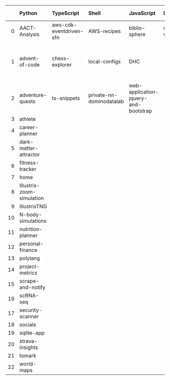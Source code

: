 |    | Python                    | TypeScript              | Shell                    | JavaScript                           | Dockerfile   | R                                                        | CSS               | Jupyter Notebook   | Go              | PowerShell   | C                   | Cypher                | HTML              |
|---:|:--------------------------|:------------------------|:-------------------------|:-------------------------------------|:-------------|:---------------------------------------------------------|:------------------|:-------------------|:----------------|:-------------|:--------------------|:----------------------|:------------------|
|  0 | AACT-Analysis             | aws-cdk-eventdriven-sfn | AWS-recipes              | biblio-sphere                        | code-vault   | Computation-Optimizations                                | frontend-patterns | hypothesis-testing | kube-playground | nn-private   | OverTheWire-website | social-media-insights | workout-generator |
|  1 | advent-of-code            | chess-explorer          | local-configs            | DHC                                  |              | Coursera-Data-Science-Foundations-using-R-Specialization |                   | mnist-classifyer   |                 | performance  |                     |                       |                   |
|  2 | adventure-quests          | ts-snippets             | private-nn-dominodatalab | web-application-jquery-and-bootstrap |              | wearable-computing                                       |                   | twitter-novo       |                 |              |                     |                       |                   |
|  3 | athlete                   |                         |                          |                                      |              |                                                          |                   |                    |                 |              |                     |                       |                   |
|  4 | career-planner            |                         |                          |                                      |              |                                                          |                   |                    |                 |              |                     |                       |                   |
|  5 | dark-matter-attractor     |                         |                          |                                      |              |                                                          |                   |                    |                 |              |                     |                       |                   |
|  6 | fitness-tracker           |                         |                          |                                      |              |                                                          |                   |                    |                 |              |                     |                       |                   |
|  7 | home                      |                         |                          |                                      |              |                                                          |                   |                    |                 |              |                     |                       |                   |
|  8 | Illustris-zoom-simulation |                         |                          |                                      |              |                                                          |                   |                    |                 |              |                     |                       |                   |
|  9 | IllustrisTNG              |                         |                          |                                      |              |                                                          |                   |                    |                 |              |                     |                       |                   |
| 10 | N-body-simulations        |                         |                          |                                      |              |                                                          |                   |                    |                 |              |                     |                       |                   |
| 11 | nutrition-planner         |                         |                          |                                      |              |                                                          |                   |                    |                 |              |                     |                       |                   |
| 12 | personal-finance          |                         |                          |                                      |              |                                                          |                   |                    |                 |              |                     |                       |                   |
| 13 | polylang                  |                         |                          |                                      |              |                                                          |                   |                    |                 |              |                     |                       |                   |
| 14 | project-metrics           |                         |                          |                                      |              |                                                          |                   |                    |                 |              |                     |                       |                   |
| 15 | scrape-and-notify         |                         |                          |                                      |              |                                                          |                   |                    |                 |              |                     |                       |                   |
| 16 | scRNA-seq                 |                         |                          |                                      |              |                                                          |                   |                    |                 |              |                     |                       |                   |
| 17 | security-scanner          |                         |                          |                                      |              |                                                          |                   |                    |                 |              |                     |                       |                   |
| 18 | socials                   |                         |                          |                                      |              |                                                          |                   |                    |                 |              |                     |                       |                   |
| 19 | sqlite-app                |                         |                          |                                      |              |                                                          |                   |                    |                 |              |                     |                       |                   |
| 20 | strava-insights           |                         |                          |                                      |              |                                                          |                   |                    |                 |              |                     |                       |                   |
| 21 | tomark                    |                         |                          |                                      |              |                                                          |                   |                    |                 |              |                     |                       |                   |
| 22 | world-maps                |                         |                          |                                      |              |                                                          |                   |                    |                 |              |                     |                       |                   |